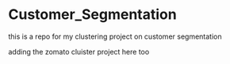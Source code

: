 # Customer_Segmentation

this is a repo for my clustering project on customer segmentation


adding the zomato cluister project here too
